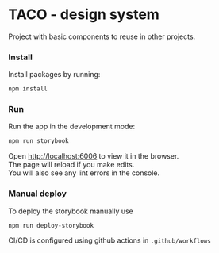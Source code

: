 # TACO - design system

Project with basic components to reuse in other projects.


### Install

Install packages by running:

```bash
npm install
```

### Run

Run the app in the development mode:

```bash
npm run storybook
```

Open [http://localhost:6006](http://localhost:6006) to view it in the browser.\
The page will reload if you make edits.\
You will also see any lint errors in the console.


### Manual deploy

To deploy the storybook manually use 

```bash
npm run deploy-storybook
```

CI/CD is configured using github actions in `.github/workflows`

